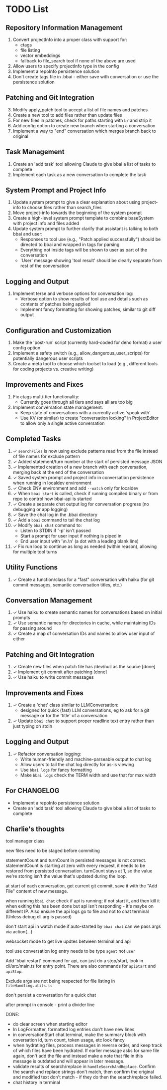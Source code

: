 # TODO List

## Repository Information Management
1. Convert projectInfo into a proper class with support for:
   - ctags
   - file listing
   - vector embeddings
   - fallback to file_search tool if none of the above are used
2. Allow users to specify projectInfo type in the config
3. Implement a repoInfo persistence solution
4. Don't create tags file in .bbai - either save with conversation or use the persistence solution

## Patching and Git Integration
3. Modify apply_patch tool to accept a list of file names and patches
5. Create a new tool to add files rather than update files
6. For new files in patches, check for paths starting with `b/` and strip it
7. Add config option to create new branch when starting a conversation
8. Implement a way to "end" conversation which merges branch back to original


## Task Management
1. Create an 'add task' tool allowing Claude to give bbai a list of tasks to complete
2. Implement each task as a new conversation to complete the task

## System Prompt and Project Info
1. Update system prompt to give a clear explanation about using project-info to choose files rather than search_files
2. Move project-info towards the beginning of the system prompt
3. Create a high-level system prompt template to combine baseSystem with project info and files added
4. Update system prompt to further clarify that assistant is talking to both bbai and user:
   - Responses to tool use (e.g., "Patch applied successfully") should be directed to bbai and wrapped in tags for parsing
   - Everything not inside <bbai> tags will be shown to user as part of the conversation
   - 'User' message showing 'tool result' should be clearly separate from rest of the conversation

## Logging and Output
1. Implement terse and verbose options for conversation log:
   - Verbose option to show results of tool use and details such as contents of patches being applied
   - Implement fancy formatting for showing patches, similar to git diff output

## Configuration and Customization
1. Make the 'post-run' script (currently hard-coded for deno format) a user config option
2. Implement a safety switch (e.g., allow_dangerous_user_scripts) for potentially dangerous user scripts
3. Create a meta tool to choose which toolset to load (e.g., different tools for coding projects vs. creative writing)

## Improvements and Fixes
1. Fix ctags multi-tier functionality:
   - Currently goes through all tiers and says all are too big
2. Implement conversation state management:
   - Keep state of conversations with a currently active 'speak with'
   - Use KV (or similar) to create "conversation locking" in ProjectEditor to allow only a single active conversation

## Completed Tasks
1. ✓ `searchFiles` is now using exclude patterns read from the file instead of file names for exclude pattern
2. ✓ Added statement/turn number at the start of persisted message JSON
3. ✓ Implemented creation of a new branch with each conversation, merging back at the end of the conversation
4. ✓ Saved system prompt and project info in conversation persistence when running in localdev environment
5. ✓ Check ENV environment and add `--watch` only for localdev
6. ✓ When `bbai start` is called, check if running compiled binary or from repo to control how bbai-api is started
7. ✓ Create a separate chat output log for conversation progress (no debugging or app logging)
8. ✓ Save the chat log in the .bbai directory
9. ✓ Add a `bbai` command to tail the chat log
10. ✓ Modify `bbai chat` command to:
    - Listen to STDIN if '-p' isn't passed
    - Start a prompt for user input if nothing is piped in
    - End user input with '\n.\n' (a dot with a leading blank line)
11. ✓ Fix run loop to continue as long as needed (within reason), allowing for multiple tool turns

## Utility Functions
1. ✓ Create a function/class for a "fast" conversation with haiku (for git commit messages, semantic conversation titles, etc.)

## Conversation Management
1. ✓ Use haiku to create semantic names for conversations based on initial prompts
2. ✓ Use semantic names for directories in cache, while maintaining IDs for passing around
3. ✓ Create a map of conversation IDs and names to allow user input of either

## Patching and Git Integration
1. ✓ Create new files when patch file has /dev/null as the source [done]
2. ✓ Implement git commit after patching [done]
4. ✓ Use haiku to write commit messages

## Improvements and Fixes
1. ✓ Create a 'chat' class similar to LLMConversation:
   - designed for quick (fast) LLM conversations, eg to ask for a git message or for the 'title' of a conversation
2. ✓ Update `bbai chat` to support proper readline text entry rather than just typing on stdin

## Logging and Output
1. ✓ Refactor conversation logging:
   - Write human-friendly and machine-parseable output to chat log
   - Allow users to tail the chat log directly for as-is viewing
   - Use `bbai logs` for fancy formatting
   - Make `bbai logs` check the TERM width and use that for max width

## For CHANGELOG

- Implement a repoInfo persistence solution
- Create an 'add task' tool allowing Claude to give bbai a list of tasks to complete


## Charlie's thoughts

tool manager class

new files need to be staged before commiting

statementCount and turnCount in persisted messages is not correct. statementCount is starting at zero with every request, it needs to be restored from persisted conversation. turnCount stays at 1, so the value we're storing isn't the value that's updated during the loop.

at start of each conversation, get current git commit, save it with the "Add File" content of new message.

when running `bbai chat` check if api is running; if not start it, and then kill it when exiting
 this has been done but api isn't responding - it's maybe on different IP. Also ensure the api logs go to file and not to chat terminal (Unless debug cli arg is passed)

don't start api in watch mode if auto-started by `bbai chat` can we pass args via action(...)

websocket mode to get live updtes between terminal and api

tool use conversation log entry needs to be type `agent` not `user`

Add 'bbai restart' command for api, can just do a stop/start, look in cli/src/main.ts for entry point. There are also commands for `apiStart` and `apiStop`.

Exclude args are not being respected for file listing in `fileHandling.utils.ts`

don't persist a conversation for a quick chat

after prompt in console - print a divider line

DONE:

- do clear screen when starting editor
- In LogFormatter, formatted log entries don't have new lines
- in conversationStart chat terminal, make the summary block with coversation id, turn count, token usage, etc look fancy
- when hydrating files, process messages in reverse order, and keep track of which files have been hydrated. If earlier message asks for same file again, don't add the file and instead make a note that file in this message is outdated and will appear in later message.
- validate results of search/replace in `handleSearchAndReplace`. Confirm the search and replace strings don't match, then confirm the original and modified text don't match - if they do then the search/replace failed. 
- chat history in terminal
